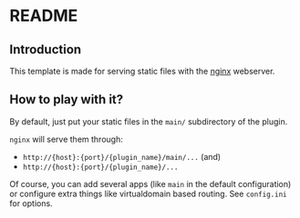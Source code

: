 # README

## Introduction

This template is made for serving static files with the [nginx](https://nginx.org/) webserver.

## How to play with it?

By default, just put your static files in the `main/` subdirectory of the plugin.

`nginx` will serve them through:

- `http://{host}:{port}/{plugin_name}/main/...` (and)
- `http://{host}:{port}/{plugin_name}/...`

Of course, you can add several apps (like `main` in the default configuration) or
configure extra things like virtualdomain based routing. See `config.ini` for options.
